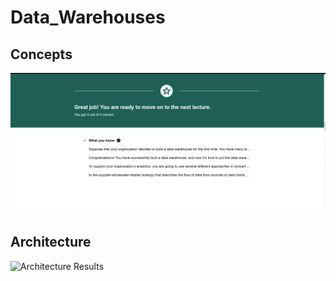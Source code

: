 # Data_Warehouses

## Concepts
![Warehouse Concepts Results](./Warehouse_Concepts.png)

## Architecture
![Architecture Results](./Architecture.png)


